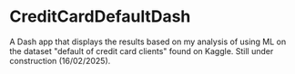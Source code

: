 # CreditCardDefaultDash
A Dash app that displays the results based on my analysis of using ML on the dataset "default of credit card clients" found on Kaggle. Still under construction (16/02/2025).
